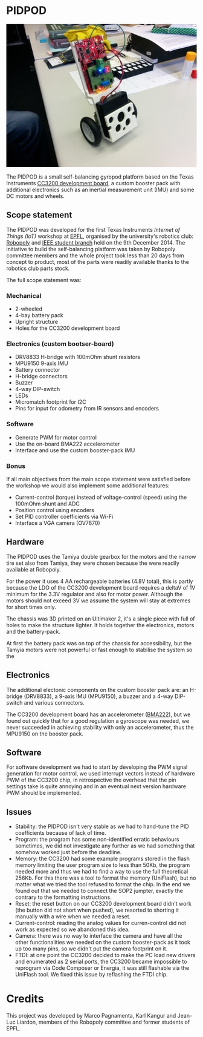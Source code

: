 # PIDPOD

![PIDPOD](PIDPOD.jpg)

The PIDPOD is a small self-balancing gyropod platform based on the Texas Instruments [CC3200 development board](http://www.ti.com/tool/cc3200-launchxl), a custom booster pack with additional electronics such as an inertial measurement unit (IMU) and some DC motors and wheels.

## Scope statement

The PIDPOD was developed for the first Texas Instruments *Internet of Things (IoT)* workshop at [EPFL](http://www.epfl.ch/), organised by the university's robotics club: [Robopoly](http://robopoly.epfl.ch/) and [IEEE student branch](http://ieee.epfl.ch/) held on the 9th December 2014. The initiative to build the self-balancing platform was taken by Robopoly committee members and the whole project took less than 20 days from concept to product, most of the parts were readily available thanks to the robotics club parts stock.

The full scope statement was:

### Mechanical

* 2-wheeled
* 4-bay battery pack
* Upright structure
* Holes for the CC3200 development board

### Electronics (custom bootser-board)

* DRV8833 H-bridge with 100mOhm shunt resistors
* MPU9150 9-axis IMU
* Battery connector
* H-bridge connectors
* Buzzer
* 4-way DIP-switch
* LEDs
* Micromatch footprint for I2C
* Pins for input for odometry from IR sensors and encoders

### Software

* Generate PWM for motor control
* Use the on-board BMA222 accelerometer
* Interface and use the custom booster-pack IMU

### Bonus

If all main objectives from the main scope statement were satisfied before the workshop we would also implement some additional features:

* Current-control (torque) instead of voltage-control (speed) using the 100mOhm shunt and ADC
* Position control using encoders
* Set PID controller coefficients via Wi-Fi
* Interface a VGA camera (OV7670)

## Hardware

The PIDPOD uses the Tamiya double gearbox for the motors and the narrow tire set also from Tamiya, they were chosen because the were readily available at Robopoly.

For the power it uses 4 AA rechargeable batteries (4.8V total), this is partly because the LDO of the CC3200 development board requires a deltaV of 1V minimum for the 3.3V regulator and also for motor power. Although the motors should not exceed 3V we assume the system will stay at extremes for short times only.

The chassis was 3D printed on an Ultimaker 2, it's a single piece with full of holes to make the structure lighter. It holds together the electronics, motors and the battery-pack.

At first the battery pack was on top of the chassis for accessibility, but the Tamyia motors were not powerful or fast enough to stabilise the system so the 

## Electronics

The additional electonic components on the custom booster pack are: an H-bridge (DRV8833), a 9-axis IMU (MPU9150), a buzzer and a 4-way DIP-switch and various connectors.

The CC3200 development board has an accelerometer ([BMA222](http://www.bosch-sensortec.com/en/homepage/products_3/3_axis_sensors/acceleration_sensors/bma222_1/bma222)), but we found out quickly that for a good regulation a gyroscope was needed, we never succeeded in achieving stability with only an accelerometer, thus the MPU9150 on the booster pack.

## Software

For software development we had to start by developing the PWM signal generation for motor control, we used interrupt vectors instead of hardware PWM of the CC3200 chip, in retrospective the overhead that the pin settings take is quite annoying and in an eventual next version hardware PWM should be implemented.

## Issues

* Stability: the PIDPOD isn't very stable as we had to hand-tune the PID coefficients because of lack of time.
* Program: the program has some non-identified erratic behaviours sometimes, we did not investigate any further as we had something that somehow worked just before the deadline.
* Memory: the CC3200 had some example programs stored in the flash memory limiting the user program size to less than 50Kb, the program needed more and thus we had to find a way to use the full theoretical 256Kb. For this there was a tool to format the memory (UniFlash), but no matter what we tried the tool refused to format the chip. In the end we found out that we needed to connect the SOP2 jumpter, exactly the contrary to the formatting instructions.
* Reset: the reset button on our CC3200 development board didn't work (the button did not short when pushed), we resorted to shorting it manually with a wire when we needed a reset.
* Current-control: reading the analog values for curren-control did not work as expected so we abandoned this idea.
* Camera: there was no way to interface the camera and have all the other functionalities we needed on the custom booster-pack as it took up too many pins, so we didn't put the camera footprint on it.
* FTDI: at one point the CC3200 decided to make the PC load new drivers and enumerated as 2 serial ports, the CC3200 became impossible to reprogram via Code Composer or Energia, it was still flashable via the UniFlash tool. We fixed this issue by reflashing the FTDI chip.

# Credits

This project was developed by Marco Pagnamenta, Karl Kangur and Jean-Luc Liardon, members of the Robopoly committee and former students of EPFL.
